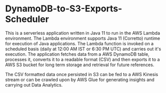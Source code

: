 # DynamoDB-to-S3-Exports-Scheduler

This is a serverless application written in Java 11 to run in the AWS Lambda environment. The Lambda environment supports Java 11 (Corretto) runtime for execution of Java applications. The Lambda function is invoked on a scheduled basis (daily at 12:00 AM IST or 6:30 PM UTC) and carries out it's execution. The application fetches data from a AWS DynamoDB table, processes it, converts it to a readable format (CSV) and then exports it to a AWS S3 bucket for long term storage and retrieval for future
references.

The CSV formatted data once persisted in S3 can be fed to a AWS Kinesis stream or can be crawled upon by AWS Glue for generating insights and carrying out Data Analytics.
